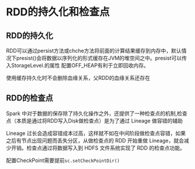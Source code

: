 # RDD的持久化和检查点

## RDD的持久化

RDD可以通过persist方法或chche方法将前面的计算结果缓存到内存中，默认情况下presist()会将数据以序列化的形式缓存在JVM的堆空间之中。presist可以传入StorageLevel.的属性
配置OFF_HEAP有利于立即回收内存。

使用缓存持久化时不会删除血缘关系，父RDD的血缘关系还存在

## RDD的检查点
Spark 中对于数据的保存除了持久化操作之外，还提供了一种检查点的机制,检查点（本质是通过将RDD写入Disk做检查点）是为了通过 Lineage 做容错的辅助

Lineage 过长会造成容错成本过高，这样就不如在中间阶段做检查点容错，如果之后有节点出现问题而丢失分区，从做检查点的 RDD 开始重做 Lineage，就会减少开销。检查点通过将数据写入到 HDFS 文件系统实现了 RDD 的检查点功能。

配置CheckPoint需要提前`sc.setCheckPointDir()`